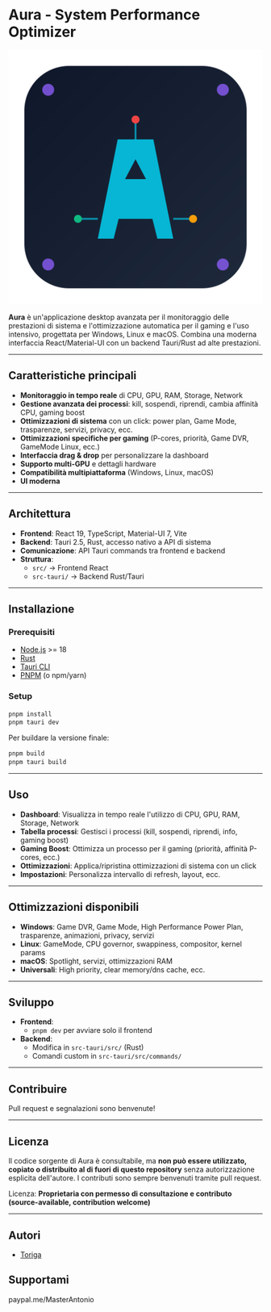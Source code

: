 # Aura - System Performance Optimizer

![Aura Logo](./src/assets/aura-icon.svg)

**Aura** è un'applicazione desktop avanzata per il monitoraggio delle prestazioni di sistema e l'ottimizzazione automatica per il gaming e l'uso intensivo, progettata per Windows, Linux e macOS. Combina una moderna interfaccia React/Material-UI con un backend Tauri/Rust ad alte prestazioni.

---

## Caratteristiche principali

- **Monitoraggio in tempo reale** di CPU, GPU, RAM, Storage, Network
- **Gestione avanzata dei processi**: kill, sospendi, riprendi, cambia affinità CPU, gaming boost
- **Ottimizzazioni di sistema** con un click: power plan, Game Mode, trasparenze, servizi, privacy, ecc.
- **Ottimizzazioni specifiche per gaming** (P-cores, priorità, Game DVR, GameMode Linux, ecc.)
- **Interfaccia drag & drop** per personalizzare la dashboard
- **Supporto multi-GPU** e dettagli hardware
- **Compatibilità multipiattaforma** (Windows, Linux, macOS)
- **UI moderna**

---

## Architettura

- **Frontend**: React 19, TypeScript, Material-UI 7, Vite
- **Backend**: Tauri 2.5, Rust, accesso nativo a API di sistema
- **Comunicazione**: API Tauri commands tra frontend e backend
- **Struttura**:
  - `src/` → Frontend React
  - `src-tauri/` → Backend Rust/Tauri

---

## Installazione

### Prerequisiti
- [Node.js](https://nodejs.org/) >= 18
- [Rust](https://www.rust-lang.org/tools/install)
- [Tauri CLI](https://tauri.app/v1/guides/getting-started/prerequisites/)
- [PNPM](https://pnpm.io/) (o npm/yarn)

### Setup
```sh
pnpm install
pnpm tauri dev
```

Per buildare la versione finale:
```sh
pnpm build
pnpm tauri build
```

---

## Uso

- **Dashboard**: Visualizza in tempo reale l'utilizzo di CPU, GPU, RAM, Storage, Network
- **Tabella processi**: Gestisci i processi (kill, sospendi, riprendi, info, gaming boost)
- **Gaming Boost**: Ottimizza un processo per il gaming (priorità, affinità P-cores, ecc.)
- **Ottimizzazioni**: Applica/ripristina ottimizzazioni di sistema con un click
- **Impostazioni**: Personalizza intervallo di refresh, layout, ecc.

---

## Ottimizzazioni disponibili
- **Windows**: Game DVR, Game Mode, High Performance Power Plan, trasparenze, animazioni, privacy, servizi
- **Linux**: GameMode, CPU governor, swappiness, compositor, kernel params
- **macOS**: Spotlight, servizi, ottimizzazioni RAM
- **Universali**: High priority, clear memory/dns cache, ecc.

---

## Sviluppo

- **Frontend**:
  - `pnpm dev` per avviare solo il frontend
- **Backend**:
  - Modifica in `src-tauri/src/` (Rust)
  - Comandi custom in `src-tauri/src/commands/`

---

## Contribuire

Pull request e segnalazioni sono benvenute!

---

## Licenza

Il codice sorgente di Aura è consultabile, ma **non può essere utilizzato, copiato o distribuito al di fuori di questo repository** senza autorizzazione esplicita dell'autore. I contributi sono sempre benvenuti tramite pull request.

Licenza: **Proprietaria con permesso di consultazione e contributo (source-available, contribution welcome)**

---

## Autori

- [Toriga](https://github.com/Master-Antonio)

## Supportami
paypal.me/MasterAntonio
